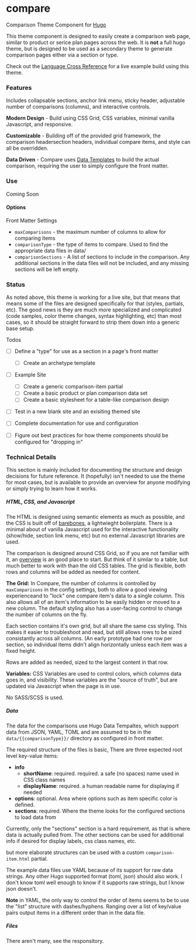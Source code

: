 # compare
Comparison Theme Component for [Hugo](https://gohugo.io/)

This theme component is designed to easily create a comparison web page, similar to product or serice plan pages 
across the web. It is **not** a full hugo theme, but is designed to be used as a secondary theme to generate 
comparison pages either via a section or type.

Check out the [Language Cross Reference]() for a live example build using this theme.

### Features
Includes collapsable sections, anchor link menu, sticky header, adjustable number of comparisons (columns), and 
interactive controls. 

**Modern Design** - Build using CSS Grid, CSS variables, minimal vanilla Javascript, and responsive.

**Customizable** - Building off of the provided grid framework, the comparison headersection headers, individual 
compare items, and style can all be overridden. 

**Data Driven** - Compare uses [Data Templates](https://gohugo.io/templates/data-templates/) to build the actual 
comparison, requiring the user to simply configure the front matter.

### Use

Coming Soon


#### Options

Front Matter Settings
- `maxComparisons` - the maximum number of columns to allow for comparing items
- `comparisonType` - the type of items to compare. Used to find the appropriate data files in data/
- `comparisonSections` - A list of sections to include in the comparison. Any additional sections in the data 
files will not be included, and any missing sections will be left empty.


### Status

As noted above, this theme is working for a live site, but that means that means some of the files are designed 
specifically for that (styles, partials, etc). The good news is they are much more specialized and complicated 
(code samples, color theme changes, syntax highlighting, etc) than most cases, so it should be straight forward 
to strip them down into a generic base setup.

Todos
- [ ] Define a "type" for use as a section in a page's front matter
  - [ ] Create an archetype template
- [ ] Example Site
  - [ ] Create a generic comparison-item partial
  - [ ] Create a basic product or plan comparison data set
  - [ ] Create a basic stylesheet for a table-like comparison design
- [ ] Test in a new blank site and an exisiting themed site
- [ ] Complete documentation for use and configuration
- [ ] Figure out best practices for how theme components should be configured for "dropping in"


### Technical Details

This section is mainly included for documenting the structure and design decisions for future reference. It 
(hopefully) isn't needed to use the theme for most cases, but is available to provide an overview for anyone 
modifying or simply trying to learn how it works.

##### HTML, CSS, and Javascript
The HTML is designed using semantic elements as much as possible, and the CSS is built off of [barebones](https://github.com/acahir/Barebones), a lightwieght boilerplate. There is a minimal about of vanilla 
Javascript used for the interactive functionality (show/hide, section link menu, etc) but no external 
Javascript libraries are used.

The comparison is designed around CSS Grid, so if you are not familiar with it, an [overview](https://css-tricks.com/snippets/css/complete-guide-grid) is an good place to start. But think of it similar to a table, 
but much better to work with than the old CSS tables. The grid is flexible, both rows and columns will be 
added as needed for content.

**The Grid:** In Compare, the number of columns is controlled by `maxComparisons` in the config settings, 
both to allow a good viewing experienceand to "lock" one compare item's data to a single column. This also 
allows all of an item's information to be easily hidden or moved to a new column. The default 
styling also has a user-facing control to change the number of columns on the fly.

Each section contains it's own grid, but all share the same css styling. This makes it easier to troubleshoot 
and read, but still allows rows to be sized consistantly across all columns. (An early prototype had one row 
per section, so individual items didn't align horizontally unless each item was a fixed height.

Rows are added as needed, sized to the largest content in that row.

**Variables:** CSS Variables are used to control colors, which columns data goes in, and visibility. These 
variables are the "source of truth", but are updated via Javascript when the page is in use.

No SASS/SCSS is used.

##### Data
The data for the comparisons use Hugo Data Tempaltes, which support data from JSON, YAML, TOML and are assumed 
to be in the `data/{{comparisonType}}/` directory as configured in front matter.

The required structure of the files is basic,  There are three expected root level key-value items: 
- **info**
  - **shortName**: required. required. a safe (no spaces) name used in CSS class names
  - **displayName**: required. a human readable name for displaying if needed
- **options**: optional. Area where options such as item specific color is defined.
- **sections**: required. Where the theme looks for the configured sections to load data from

Currently, only the "sections" section is a hard requirement, as that is where data is actually pulled from. 
The other sections can be used for additional info if desired for display labels, css class names, etc. 

but more elaborate structures can be used with a custom `comparison-item.html` partial.

The example data files use YAML because of its support for raw data strings. Any other Hugo supported format 
(toml, json) should also work. I don't know toml well enough to know if it supports raw strings, but I know 
json doesn't.

**Note** in YAML, the only way to control the order of items seems to be to use the "list" structure with 
dashes/hyphens. Ranging over a list of key/value pairs output items in a different order than in the data file.

##### Files

There aren't many, see the responsitory.